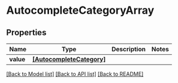 # AutocompleteCategoryArray


## Properties
Name | Type | Description | Notes
------------ | ------------- | ------------- | -------------
**value** | [**[AutocompleteCategory]**](AutocompleteCategory.md) |  | 

[[Back to Model list]](../README.md#documentation-for-models) [[Back to API list]](../README.md#documentation-for-api-endpoints) [[Back to README]](../README.md)


